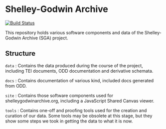 # Shelley-Godwin Archive

[![Build Status](https://travis-ci.org/umd-mith/sga.svg)](http://travis-ci.org/umd-mith/sga)

This repository holds various software components and data of the Shelley-Godwin Archive (SGA) project. 

## Structure

`data` : Contains the data produced during the course of the project, including TEI documents, ODD documentation and derivative schemata.

`docs` : Contains documentation of various kind, included docs generated from ODD.

`site` : Contains those software components used for shelleygodwinarchive.org, including a JavaScript Shared Canvas viewer.

`tools` : Contains one-off and proofing tools used for the creation and curation of our data. Some tools may be obsolete at this stage, but they show some steps we took in getting the data to what it is now.

